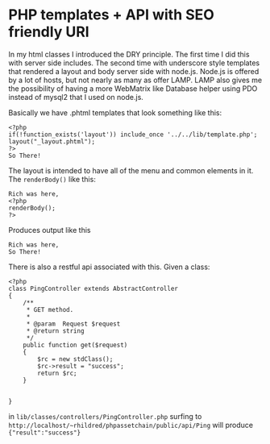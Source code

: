 PHP templates + API with SEO friendly URI
==========================================

In my html classes I introduced the DRY principle. The first time I did this with server side includes. 
The second time with underscore style templates that rendered a layout and body server side with node.js. 
Node.js is offered by a lot of hosts, but not nearly as many as offer LAMP. 
LAMP also gives me the possibility of having a more WebMatrix like Database helper using PDO instead of 
mysql2 that I used on node.js.

Basically we have .phtml templates that look something like this:

	<?php
	if(!function_exists('layout')) include_once '../../lib/template.php';
	layout("_layout.phtml");
	?>
	So There!
	
The layout is intended to have all of the menu and common elements in it. The `renderBody()` like this:

	Rich was here, 
	<?php
	renderBody();
	?>
	
Produces output like this

	Rich was here,
	So There!
	
There is also a restful api associated with this. Given a class:

	<?php
	class PingController extends AbstractController
	{
		/**
		 * GET method.
		 *
		 * @param  Request $request
		 * @return string
		 */
		public function get($request)
		{
			$rc = new stdClass();
			$rc->result = "success";
			return $rc;
		}
		
		
	}
	
in `lib/classes/controllers/PingController.php` surfing to `http://localhost/~rhildred/phpassetchain/public/api/Ping` 
will produce `{"result":"success"}`
